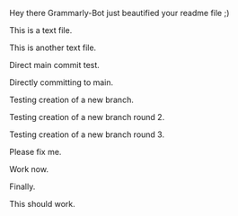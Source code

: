 Hey there Grammarly-Bot just beautified your readme file ;) 

 
This is a text file.

This is another text file.

Direct main commit test.

Directly committing to main.

Testing creation of a new branch.

Testing creation of a new branch round 2.

Testing creation of a new branch round 3.

Please fix me.

Work now.

Finally.

This should work.